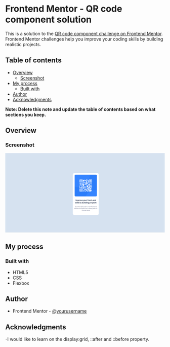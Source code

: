 # Frontend Mentor - QR code component solution

This is a solution to the [QR code component challenge on Frontend Mentor](https://www.frontendmentor.io/challenges/qr-code-component-iux_sIO_H). Frontend Mentor challenges help you improve your coding skills by building realistic projects. 

## Table of contents

- [Overview](#overview)
  - [Screenshot](#screenshot)
- [My process](#my-process)
  - [Built with](#built-with)
- [Author](#author)
- [Acknowledgments](#acknowledgments)

**Note: Delete this note and update the table of contents based on what sections you keep.**

## Overview

### Screenshot

![](./screenshot/qr_code.png)


## My process

### Built with

- HTML5
- CSS
- Flexbox

## Author

- Frontend Mentor - [@yourusername](https://www.https://www.frontendmentor.io/profile/jonathweb)

## Acknowledgments

-I would like to learn on the display:grid, ::after and ::before property.
